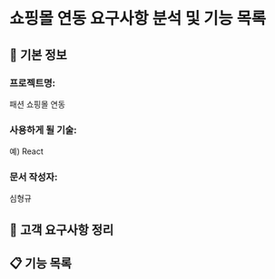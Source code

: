 # 쇼핑몰 연동 요구사항 분석 및 기능 목록

## 📌 기본 정보
### 프로젝트명: 
패션 쇼핑몰 연동 

### 사용하게 될 기술: 
예) React

### 문서 작성자: 
심형규

## 📝 고객 요구사항 정리

## 📋 기능 목록
